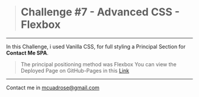 ># Challenge #7 - **Advanced CSS - Flexbox**

---

In this Challenge, i used Vanilla CSS, for full styling a Principal Section for **Contact Me SPA**.
>The principal positioning method was Flexbox
You can view the Deployed Page on GitHub-Pages in this <a href="https://mattcuadros.github.io/desafio-2.1-flexbox/" target:_blank>Link</a>

---

Contact me in [mcuadrose@gmail.com](mcuadrose@gmail.com)
